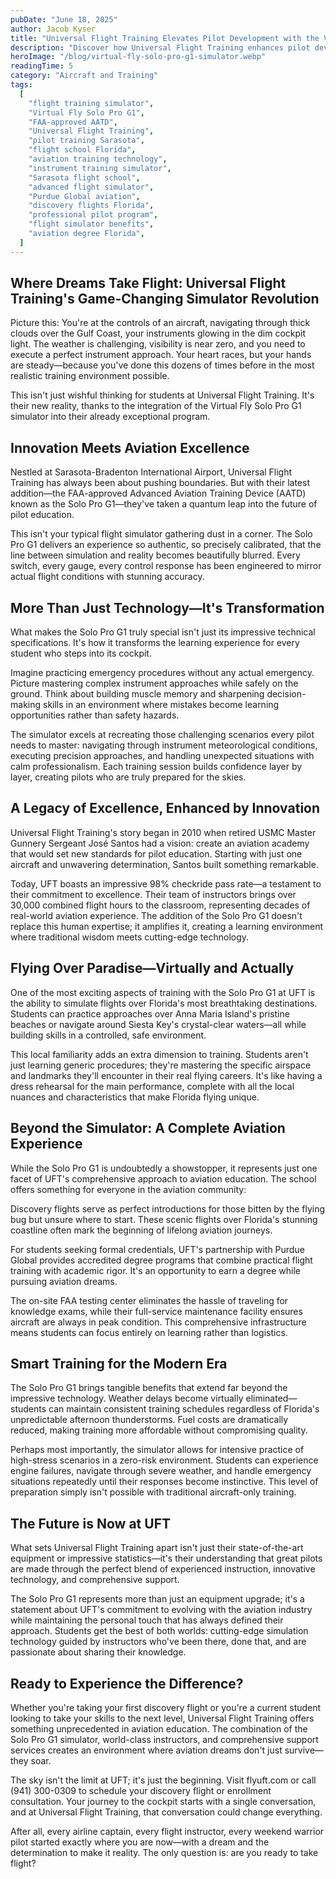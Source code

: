 ```yaml
---
pubDate: "June 18, 2025"
author: Jacob Kyser
title: "Universal Flight Training Elevates Pilot Development with the Virtual Fly Solo Pro G1 Simulator"
description: "Discover how Universal Flight Training enhances pilot development with the FAA-approved Virtual Fly Solo Pro G1 simulator. Realistic, flexible, and cost-effective flight training in Sarasota, FL."
heroImage: "/blog/virtual-fly-solo-pro-g1-simulator.webp"
readingTime: 5
category: "Aircraft and Training"
tags:
  [
    "flight training simulator",
    "Virtual Fly Solo Pro G1",
    "FAA-approved AATD",
    "Universal Flight Training",
    "pilot training Sarasota",
    "flight school Florida",
    "aviation training technology",
    "instrument training simulator",
    "Sarasota flight school",
    "advanced flight simulator",
    "Purdue Global aviation",
    "discovery flights Florida",
    "professional pilot program",
    "flight simulator benefits",
    "aviation degree Florida",
  ]
---
```


## Where Dreams Take Flight: Universal Flight Training's Game-Changing Simulator Revolution

Picture this: You're at the controls of an aircraft, navigating through thick clouds over the Gulf Coast, your instruments glowing in the dim cockpit light. The weather is challenging, visibility is near zero, and you need to execute a perfect instrument approach. Your heart races, but your hands are steady—because you've done this dozens of times before in the most realistic training environment possible.

This isn't just wishful thinking for students at Universal Flight Training. It's their new reality, thanks to the integration of the Virtual Fly Solo Pro G1 simulator into their already exceptional program.

## Innovation Meets Aviation Excellence

Nestled at Sarasota-Bradenton International Airport, Universal Flight Training has always been about pushing boundaries. But with their latest addition—the FAA-approved Advanced Aviation Training Device (AATD) known as the Solo Pro G1—they've taken a quantum leap into the future of pilot education.

This isn't your typical flight simulator gathering dust in a corner. The Solo Pro G1 delivers an experience so authentic, so precisely calibrated, that the line between simulation and reality becomes beautifully blurred. Every switch, every gauge, every control response has been engineered to mirror actual flight conditions with stunning accuracy.

## More Than Just Technology—It's Transformation

What makes the Solo Pro G1 truly special isn't just its impressive technical specifications. It's how it transforms the learning experience for every student who steps into its cockpit.

Imagine practicing emergency procedures without any actual emergency. Picture mastering complex instrument approaches while safely on the ground. Think about building muscle memory and sharpening decision-making skills in an environment where mistakes become learning opportunities rather than safety hazards.

The simulator excels at recreating those challenging scenarios every pilot needs to master: navigating through instrument meteorological conditions, executing precision approaches, and handling unexpected situations with calm professionalism. Each training session builds confidence layer by layer, creating pilots who are truly prepared for the skies.

## A Legacy of Excellence, Enhanced by Innovation

Universal Flight Training's story began in 2010 when retired USMC Master Gunnery Sergeant José Santos had a vision: create an aviation academy that would set new standards for pilot education. Starting with just one aircraft and unwavering determination, Santos built something remarkable.

Today, UFT boasts an impressive 98% checkride pass rate—a testament to their commitment to excellence. Their team of instructors brings over 30,000 combined flight hours to the classroom, representing decades of real-world aviation experience. The addition of the Solo Pro G1 doesn't replace this human expertise; it amplifies it, creating a learning environment where traditional wisdom meets cutting-edge technology.

## Flying Over Paradise—Virtually and Actually

One of the most exciting aspects of training with the Solo Pro G1 at UFT is the ability to simulate flights over Florida's most breathtaking destinations. Students can practice approaches over Anna Maria Island's pristine beaches or navigate around Siesta Key's crystal-clear waters—all while building skills in a controlled, safe environment.

This local familiarity adds an extra dimension to training. Students aren't just learning generic procedures; they're mastering the specific airspace and landmarks they'll encounter in their real flying careers. It's like having a dress rehearsal for the main performance, complete with all the local nuances and characteristics that make Florida flying unique.

## Beyond the Simulator: A Complete Aviation Experience

While the Solo Pro G1 is undoubtedly a showstopper, it represents just one facet of UFT's comprehensive approach to aviation education. The school offers something for everyone in the aviation community:

Discovery flights serve as perfect introductions for those bitten by the flying bug but unsure where to start. These scenic flights over Florida's stunning coastline often mark the beginning of lifelong aviation journeys.

For students seeking formal credentials, UFT's partnership with Purdue Global provides accredited degree programs that combine practical flight training with academic rigor. It's an opportunity to earn a degree while pursuing aviation dreams.

The on-site FAA testing center eliminates the hassle of traveling for knowledge exams, while their full-service maintenance facility ensures aircraft are always in peak condition. This comprehensive infrastructure means students can focus entirely on learning rather than logistics.

## Smart Training for the Modern Era

The Solo Pro G1 brings tangible benefits that extend far beyond the impressive technology. Weather delays become virtually eliminated—students can maintain consistent training schedules regardless of Florida's unpredictable afternoon thunderstorms. Fuel costs are dramatically reduced, making training more affordable without compromising quality.

Perhaps most importantly, the simulator allows for intensive practice of high-stress scenarios in a zero-risk environment. Students can experience engine failures, navigate through severe weather, and handle emergency situations repeatedly until their responses become instinctive. This level of preparation simply isn't possible with traditional aircraft-only training.

## The Future is Now at UFT

What sets Universal Flight Training apart isn't just their state-of-the-art equipment or impressive statistics—it's their understanding that great pilots are made through the perfect blend of experienced instruction, innovative technology, and comprehensive support.

The Solo Pro G1 represents more than just an equipment upgrade; it's a statement about UFT's commitment to evolving with the aviation industry while maintaining the personal touch that has always defined their approach. Students get the best of both worlds: cutting-edge simulation technology guided by instructors who've been there, done that, and are passionate about sharing their knowledge.

## Ready to Experience the Difference?

Whether you're taking your first discovery flight or you're a current student looking to take your skills to the next level, Universal Flight Training offers something unprecedented in aviation education. The combination of the Solo Pro G1 simulator, world-class instructors, and comprehensive support services creates an environment where aviation dreams don't just survive—they soar.

The sky isn't the limit at UFT; it's just the beginning. Visit flyuft.com or call (941) 300-0309 to schedule your discovery flight or enrollment consultation. Your journey to the cockpit starts with a single conversation, and at Universal Flight Training, that conversation could change everything.

After all, every airline captain, every flight instructor, every weekend warrior pilot started exactly where you are now—with a dream and the determination to make it reality. The only question is: are you ready to take flight?
